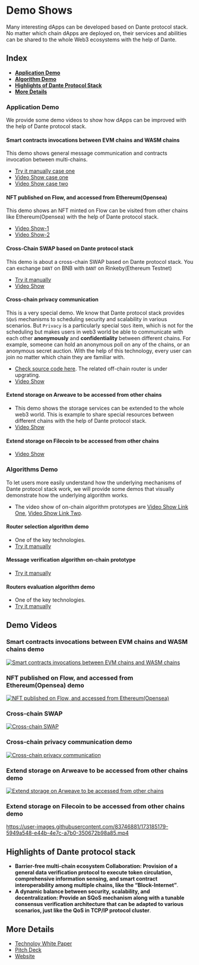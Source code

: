 # Demo Shows

Many interesting dApps can be developed based on Dante protocol stack. No matter which chain dApps are deployed on, their services and abilities can be shared to the whole Web3 ecosystems with the help of Dante.

## Index
* **[Application Demo](#application-demo)**
* **[Algorithm Demo](#algorithms-demo)**
* **[Highlights of Dante Protocol Stack](#highlights-of-dante-protocol-stack)**
* **[More Details](#more-details)**

### Application Demo

We provide some demo videos to show how dApps can be improved with the help of Dante protocol stack.

#### **Smart contracts invocations between EVM chains and WASM chains**
This demo shows general message communication and contracts invocation between multi-chains.
 * [Try it manually case one](https://github.com/dantenetwork/cross-chain-demo/tree/v0.2.0)
 * [Video Show case one](https://divina.s3.amazonaws.com/show+case/Prototype_Multichain_SmartContract_invocation.mp4)
 * [Video Show case two](#smart-contracts-invocations-between-evm-chains-and-wasm-chains-demo)
#### **NFT published on Flow, and accessed from Ethereum(Opensea)**
This demo shows an NFT minted on Flow can be visited from other chains like Ethereum(Opensea) with the help of Dante protocol stack.
 * [Video Show-1](https://divina.s3.amazonaws.com/show+case/PunStar+Demo.mp4)
 * [Video Show-2](#nft-published-on-flow-and-accessed-from-ethereumopensea-demo)
#### **Cross-Chain SWAP based on Dante protocol stack**
This demo is about a cross-chain SWAP based on Dante protocol stack. You can exchange `DANT` on BNB with `DANT` on Rinkeby(Ethereum Testnet)
 * [Try it manually](https://demo-swap-theta.vercel.app/)
 * [Video Show](#cross-chain-swap)
#### **Cross-chain privacy communication**
This is a very special demo. We know that Dante protocol stack provides `SQoS` mechanisms to scheduling security and scalability in various scenarios. But `Privacy` is a particularly special `SQoS` item, which is not for the scheduling but makes users in web3 world be able to communicate with each other **anonymously** and **confidentiality** between different chains. For example, someone can hold an anonymous poll on any of the chains, or an anonymous secret auction. With the help of this technology, every user can join no matter which chain they are familiar with.
 * [Check source code here](https://github.com/dantenetwork/Privacy-Cross-Chain-Demo/tree/main/Anonymous). The related off-chain router is under upgrating.
 * [Video Show](#cross-chain-privacy-communication-demo)
#### **Extend storage on Arweave to be accessed from other chains**
 * This demo shows the storage services can be extended to the whole web3 world. This is example to share special resources between different chains with the help of Dante protocol stack.
 * [Video Show](#extend-storage-on-arweave-to-be-accessed-from-other-chains-demo)
#### **Extend storage on Filecoin to be accessed from other chains**
 * [Video Show](#extend-storage-on-filecoin-to-be-accessed-from-other-chains-demo)


### Algorithms Demo

To let users more easily understand how the underlying mechanisms of Dante protocol stack work, we will provide some demos that visually demonstrate how the underlying algorithm works.

* The video show of on-chain algorithm prototypes are [Video Show Link One](https://www.youtube.com/watch?v=N5Kjo1xW_X0), [Video Show Link Two](https://divina.s3.amazonaws.com/show+case/Algorithm+prototypes_Selection_Verification_Evaluation.mp4).
#### **Router selection algorithm demo**
 * One of the key technologies.
 * [Try it manually](https://github.com/dantenetwork/algoritm-prototype#router-selection)
#### **Message verification algorithm on-chain prototype**
* [Try it manually](https://github.com/dantenetwork/algoritm-prototype#message-verification)
#### **Routers evaluation algorithm demo**
 * One of the key technologies.
 * [Try it manually](https://github.com/dantenetwork/Routers-Evaluation-Demo)

## Demo Videos
### Smart contracts invocations between EVM chains and WASM chains demo
[![Smart contracts invocations between EVM chains and WASM chains](https://github.com/dantenetwork/Demo-Show/blob/main/image/Smart%20contracts%20invocations%20between%20EVM%20chains%20and%20WASM%20chains.png)](https://divina.s3.amazonaws.com/show+case/basic+functions.mp4)


### NFT published on Flow, and accessed from Ethereum(Opensea) demo
[![NFT published on Flow, and accessed from Ethereum(Opensea)](https://github.com/dantenetwork/Demo-Show/blob/main/image/NFT%20published%20on%20Flow%2C%20and%20accessed%20from%20Ethereum.png)](https://divina.s3.amazonaws.com/show+case/NFT+on+Flow+extends+to+Opensea.mp4)


### Cross-chain SWAP
[![Cross-chain SWAP](https://github.com/dantenetwork/Demo-Show/blob/main/image/cross%20chain%20swap.jpg)](https://divina.s3.amazonaws.com/show+case/Dante+Swap.mp4)

### Cross-chain privacy communication demo
[![Cross-chain privacy communication](https://github.com/dantenetwork/Demo-Show/blob/main/image/Cross-chain%20privacy%20communication.png)](https://divina.s3.amazonaws.com/show+case/Anonymous+Demo.mp4)


### Extend storage on Arweave to be accessed from other chains demo
[![Extend storage on Arweave to be accessed from other chains](https://github.com/dantenetwork/Demo-Show/blob/main/image/Extend%20storage%20on%20Arweave%20to%20be%20accessed%20from%20other%20chains.png)](https://divina.s3.amazonaws.com/show+case/Special+router+serves+for+storage+on+Arweave.mp4)


### Extend storage on Filecoin to be accessed from other chains demo
https://user-images.githubusercontent.com/83746881/173185179-5949a548-e44b-4e7c-a7b0-350672b98a85.mp4


## Highlights of Dante protocol stack
* **Barrier-free multi-chain ecosystem Collaboration: Provision of a general data verification protocol to execute token circulation, comprehensive information sensing, and smart contract interoperability among multiple chains, like the “Block-Internet”**.
* **A dynamic balance between security, scalability, and decentralization: Provide an SQoS mechanism along with a tunable consensus verification architecture that can be adapted to various scenarios, just like the QoS in TCP/IP protocol cluster**.

## More Details
* [Technoloy White Paper](https://github.com/dantenetwork/Pitch-Deck/blob/main/Dante%20Network%EF%BC%9AThe%20_Internet%20protocol%20stack_%20of%20Web3.pdf)
* [Pitch Deck](https://github.com/dantenetwork/Pitch-Deck/blob/main/Dante%20Pitch%20Deck.pdf)
* [Website](https://www.dantechain.com/)
